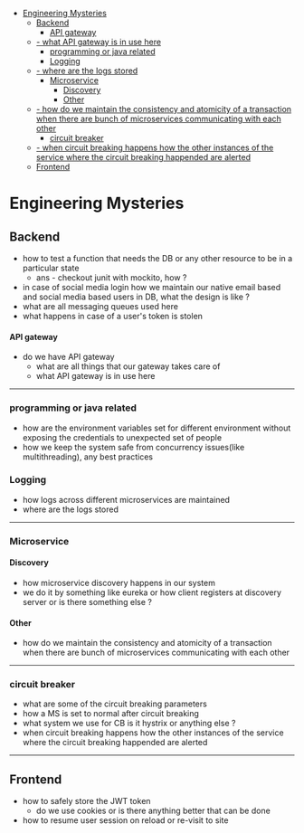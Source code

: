 - [Engineering Mysteries](#engineering-mysteries)
  - [Backend](#backend)
      - [API gateway](#api-gateway)
  - [- what API gateway is in use here](#ul-liwhat-api-gateway-is-in-use-hereli-ul)
    - [programming or java related](#programming-or-java-related)
    - [Logging](#logging)
  - [- where are the logs stored](#ul-liwhere-are-the-logs-storedli-ul)
    - [Microservice](#microservice)
      - [Discovery](#discovery)
      - [Other](#other)
  - [- how do we maintain the consistency and atomicity of a transaction when there are bunch of microservices communicating with each other](#ul-lihow-do-we-maintain-the-consistency-and-atomicity-of-a-transaction-when-there-are-bunch-of-microservices-communicating-with-each-otherli-ul)
    - [circuit breaker](#circuit-breaker)
  - [- when circuit breaking happens how the other instances of the service where the circuit breaking happended are alerted](#ul-liwhen-circuit-breaking-happens-how-the-other-instances-of-the-service-where-the-circuit-breaking-happended-are-alertedli-ul)
  - [Frontend](#frontend)

# Engineering Mysteries 

## Backend
- how to test a function that needs the DB or any other resource to be in a particular state
  - ans - checkout junit with mockito, how ?
- in case of social media login how we maintain our native email based and social media based users in DB, what the design is like ? 
- what are all messaging queues used here
- what happens in case of a user's token is stolen

#### API gateway
- do we have API gateway
  - what are all things that our gateway takes care of
  - what API gateway is in use here
---

### programming or java related
- how are the environment variables set for different environment without exposing the credentials to unexpected set of people
- how we keep the system safe from concurrency issues(like multithreading), any best practices

### Logging
- how logs across different microservices are maintained
- where are the logs stored
---

### Microservice 

#### Discovery
- how microservice discovery happens in our system
- we do it by something like eureka  or how client registers at discovery server or is there something else ?

#### Other
- how do we maintain the consistency and atomicity of a transaction when there are bunch of microservices communicating with each other
---

### circuit breaker
- what are some of the circuit breaking parameters
- how a MS is set to normal after circuit breaking
- what system we use for CB is it hystrix or anything else ?
- when circuit breaking happens how the other instances of the service where the circuit breaking happended are alerted
---

## Frontend
- how to safely store the JWT token
  - do we use cookies or is there anything better that can be done
- how to resume user session on reload or re-visit to site
